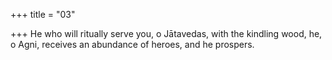 +++
title = "03"

+++
He who will ritually serve you, o Jātavedas, with the kindling wood, he, o Agni, receives an abundance of heroes, and he prospers.  